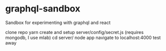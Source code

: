 # graphql-sandbox
Sandbox for experimenting with graphql and react

clone repo
yarn
create and setup server/config/secret.js (requires mongodb, I use mlab)
cd server/
node app
navigate to localhost:4000
test away
